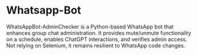 # Whatsapp-Bot
WhatsAppBot-AdminChecker is a Python-based WhatsApp bot that enhances group chat administration. It provides mute/unmute functionality on a schedule, enables ChatGPT interactions, and verifies admin access. Not relying on Selenium, it remains resilient to WhatsApp code changes.
